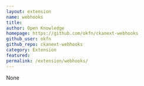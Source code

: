 ```yaml
---
layout: extension
name: webhooks
title: 
author: Open Knowledge
homepage: https://github.com/okfn/ckanext-webhooks
github_user: okfn
github_repo: ckanext-webhooks
category: Extension
featured: 
permalink: /extension/webhooks/
---
```



None

